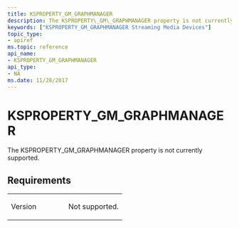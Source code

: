 ```yaml
---
title: KSPROPERTY_GM_GRAPHMANAGER
description: The KSPROPERTY\_GM\_GRAPHMANAGER property is not currently supported.
keywords: ["KSPROPERTY_GM_GRAPHMANAGER Streaming Media Devices"]
topic_type:
- apiref
ms.topic: reference
api_name:
- KSPROPERTY_GM_GRAPHMANAGER
api_type:
- NA
ms.date: 11/28/2017
---
```


# KSPROPERTY\_GM\_GRAPHMANAGER


The KSPROPERTY\_GM\_GRAPHMANAGER property is not currently supported.

## Requirements

<table>
<colgroup>
<col width="50%" />
<col width="50%" />
</colgroup>
<tbody>
<tr class="odd">
<td><p>Version</p></td>
<td><p>Not supported.</p></td>
</tr>
</tbody>
</table>

 

 





